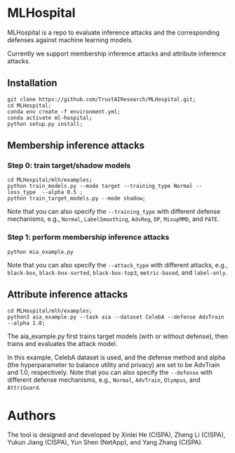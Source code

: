 # MLHospital

MLHospital is a repo to evaluate inference attacks and the corresponding defenses against machine learning models.

Currently we support membership inference attacks and attribute inference attacks.

## Installation
```
git clone https://github.com/TrustAIResearch/MLHospital.git;
cd MLHospital;
conda env create -f environment.yml;
conda activate ml-hospital;
python setup.py install;
```


## Membership inference attacks
### Step 0: train target/shadow models

```
cd MLHospital/mlh/examples;
python train_models.py --mode target --training_type Normal --loss_type  --alpha 0.5 ;
python train_target_models.py --mode shadow;
```
Note that you can also specify the `--training_type` with different defense mechanisms, e.g., `Normal`, `LabelSmoothing`, `AdvReg`, `DP`, `MixupMMD`, and `PATE`.

### Step 1: perform membership inference attacks
```
python mia_example.py 
```
Note that you can also specify the `--attack_type` with different attacks, e.g., `black-box`, `black-box-sorted`, `black-box-top3`, `metric-based`, and `label-only`.

## Attribute inference attacks

```
cd MLHospital/mlh/examples;
python3 aia_example.py --task aia --dataset CelebA --defense AdvTrain --alpha 1.0;
```
The aia_example.py first trains target models (with or without defense), then trains and evaluates the attack model.

In this example, CelebA dataset is used, and the defense method and alpha (the hyperparameter to balance utility and privacy) are set to be AdvTrain and 1.0, respectively.
Note that you can also specify the `--defense` with different defense mechanisms, e.g., `Normal`, `AdvTrain`, `Olympus`, and `AttriGuard`.


# Authors
The tool is designed and developed by Xinlei He (CISPA), Zheng Li (CISPA), Yukun Jiang (CISPA), Yun Shen (NetApp), and Yang Zhang (CISPA).
